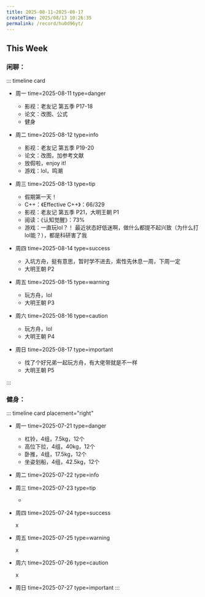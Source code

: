 ```yaml
---
title: 2025-08-11~2025-08-17
createTime: 2025/08/13 10:26:35
permalink: /record/hu0d96yt/
---
```


## This Week

### 闲聊：


::: timeline card
- 周一
  time=2025-08-11 type=danger

  - 影视：老友记 第五季 P17-18
  - 论文：改图、公式
  - 健身


- 周二
  time=2025-08-12 type=info

  - 影视：老友记 第五季 P19-20
  - 论文：改图，加参考文献
  - 放假啦，enjoy it!
  - 游戏：lol，鸣潮

- 周三
  time=2025-08-13 type=tip

  - 假期第一天！
  - C++：《Effective C++》：66/329
  - 影视：老友记 第五季 P21，大明王朝 P1
  - 阅读：《认知觉醒》：73%
  - 游戏：一直玩lol？！
  最近状态好低迷啊，做什么都提不起兴致（为什么打lol能？），都是科研害了我


- 周四
  time=2025-08-14 type=success

  - 入坑方舟，挺有意思，暂时学不进去，索性先休息一周，下周一定
  - 大明王朝 P2




- 周五
  time=2025-08-15 type=warning

  - 玩方舟，lol
  - 大明王朝 P3



- 周六
  time=2025-08-16 type=caution

  - 玩方舟，lol
  - 大明王朝 P4


- 周日
  time=2025-08-17 type=important

  - 找了个好兄弟一起玩方舟，有大佬带就是不一样
  - 大明王朝 P5

:::

### 健身：

::: timeline card placement="right"
- 周一
  time=2025-07-21 type=danger

  - 杠铃，4组，7.5kg，12个
  - 高位下拉，4组，40kg，12个
  - 卧推，4组，17.5kg，12个
  - 坐姿划船，4组，42.5kg，12个


- 周二
  time=2025-07-22 type=info


- 周三
  time=2025-07-23 type=tip

  - 

- 周四
  time=2025-07-24 type=success

  x

- 周五
  time=2025-07-25 type=warning

  x

- 周六
  time=2025-07-26 type=caution

  x

- 周日
  time=2025-07-27 type=important
:::